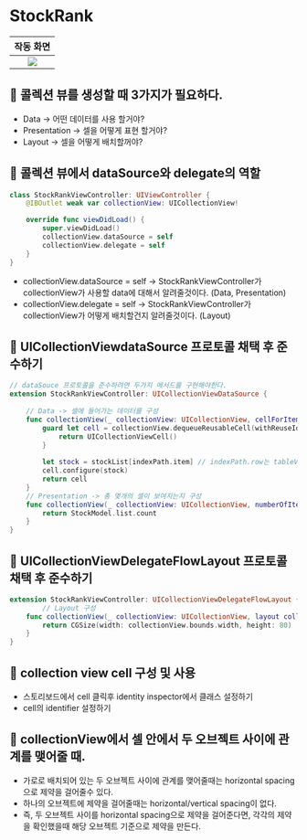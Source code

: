 # StockRank

|              작동 화면                 |
|:------------------------------------:|
| ![](https://i.imgur.com/35IpSnh.gif) |


## 🍎 콜렉션 뷰를 생성할 때 3가지가 필요하다.

- Data → 어떤 데이터를 사용 할거야?
- Presentation → 셀을 어떻게 표현 할거야?
- Layout → 셀을 어떻게 배치할꺼야?

## 🍎 콜렉션 뷰에서 dataSource와 delegate의 역할

```swift
class StockRankViewController: UIViewController {
    @IBOutlet weak var collectionView: UICollectionView!

    override func viewDidLoad() {
        super.viewDidLoad()
        collectionView.dataSource = self
        collectionView.delegate = self
    }
}
```

- collectionView.dataSource = self → StockRankViewController가 collectionView가 사용할 data에 대해서 알려줄것이다. (Data, Presentation)
- collectionView.delegate = self → StockRankViewController가 collectionView가 어떻게 배치할건지 알려줄것이다. (Layout)

## 🍎 UICollectionViewdataSource 프로토콜 채택 후 준수하기

```swift
// dataSouce 프로토콜을 준수하려면 두가지 메서드를 구현해야한다.
extension StockRankViewController: UICollectionViewDataSource {
    
    // Data -> 셀에 들어가는 데이터를 구성
    func collectionView(_ collectionView: UICollectionView, cellForItemAt indexPath: IndexPath) -> UICollectionViewCell {
        guard let cell = collectionView.dequeueReusableCell(withReuseIdentifier: "StockRankCollectionViewCell", for: indexPath) as? StockRankCollectionViewCell else {
            return UICollectionViewCell()
        }
        
        let stock = stockList[indexPath.item] // indexPath.row는 tableView에서 쓰이고, indexPath.item은 collectionView에서 쓰인다.
        cell.configure(stock)
        return cell
    }
    // Presentation -> 총 몇개의 셀이 보여지는지 구성
    func collectionView(_ collectionView: UICollectionView, numberOfItemsInSection section: Int) -> Int {
        return StockModel.list.count
    }
}
```

## 🍎 UICollectionViewDelegateFlowLayout 프로토콜 채택 후 준수하기

```swift
extension StockRankViewController: UICollectionViewDelegateFlowLayout {
        // Layout 구성 
    func collectionView(_ collectionView: UICollectionView, layout collectionViewLayout: UICollectionViewLayout, sizeForItemAt indexPath: IndexPath) -> CGSize {
        return CGSize(width: collectionView.bounds.width, height: 80)
    }
}
```

## 🍎 collection view cell 구성 및 사용

- 스토리보드에서 cell 클릭후 identity inspector에서 클래스 설정하기
- cell의 identifier 설정하기

## 🍎 collectionView에서 셀 안에서 두 오브젝트 사이에 관계를 맺어줄 때.

- 가로로 배치되어 있는 두 오브젝트 사이에 관계를 맺어줄때는 horizontal spacing으로 제약을 걸어줄수 있다.
- 하나의 오브젝트에 제약을 걸어줄때는 horizontal/vertical spacing이 없다. 
- 즉, 두 오브젝트 사이를 horizontal spacing으로 제약을 걸어준다면, 각각의 제약을 확인했을때 해당 오브젝트 기준으로 제약을 만든다.
